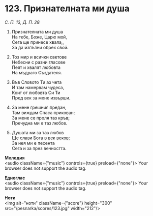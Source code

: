 # 123. Признателната ми душа

_С. П. 13, Д. П. 28_

1. Признателната ми душа  
На тебе, Боже, Царю мой,  
Сега ще принесе хвала,,  
За да изпълни обрек свой.  

2. Тоз мир и всички светове  
Небесни с разни гласове  
Пеят и хвалят любовта  
На мъдраго Създателя.  

3. Във Словото Ти аз чета  
И там намервам чудеса,  
Коит от любовта Си Ти  
Пред век за мене извърши.  

4. За мене грешния предан,  
Там виждам Спаса прикован;  
За мене се проля таз кръв;  
Пречудна ми е таз любов.  

5. Душата ми за таз любов  
Ще слави Бога в век веков;  
За нея ми е песента  
Сега и за през вечността.

**Мелодия**  
<audio className={"music"} controls={true} preload={"none"}>
    <source src="/pesnarka/mp3/123.mp3" type="audio/mpeg"/>
    Your browser does not support the audio tag.
</audio>

**Едноглас**  
<audio className={"music"} controls={true} preload={"none"}>
    <source src="/pesnarka/transp/123.mp3" type="audio/mpeg"/>
    Your browser does not support the audio tag.
</audio>

**Ноти**  
<img alt="ноти" className={"score"} height="300" src="/pesnarka/scores/123.jpg" width="212"/>
